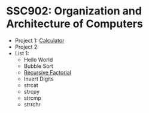 # SSC902: Organization and Architecture of Computers 

* Project 1: [Calculator](Calculator)
* Project 2:
* List 1:
	* Hello World
	* Bubble Sort
	* [Recursive Factorial](factorial.asm)
	* Invert Digits
	* strcat
	* strcpy
	* strcmp
	* strrchr
